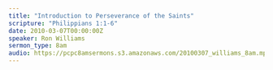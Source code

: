 ```yaml
---
title: "Introduction to Perseverance of the Saints"
scripture: "Philippians 1:1-6"
date: 2010-03-07T00:00:00Z
speaker: Ron Williams
sermon_type: 8am
audio: https://pcpc8amsermons.s3.amazonaws.com/20100307_williams_8am.mp3 
---
```



